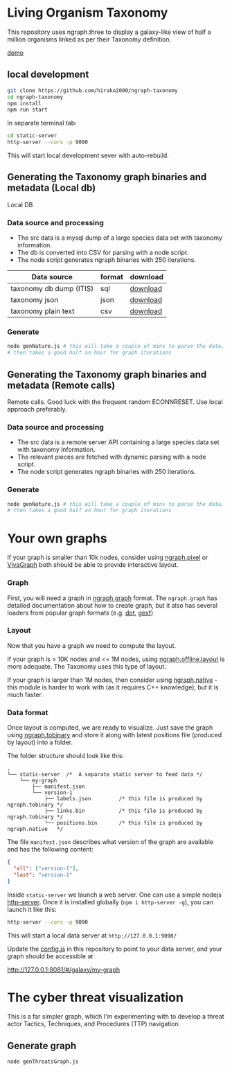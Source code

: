 # Living Organism Taxonomy

This repository uses ngraph.three to display a galaxy-like view of half a million organisms linked as per their Taxonomy definition.

[demo](https://hirako-ngraph.surge.sh/)

## local development

```bash
git clone https://github.com/hirako2000/ngraph-taxonomy
cd ngraph-taxonomy
npm install
npm run start
```

In separate terminal tab:

```bash
cd static-server
http-server --cors -p 9090
```

This will start local development sever with auto-rebuild.

## Generating the Taxonomy graph binaries and metadata (Local db)

Local DB

### Data source and processing
- The src data is a mysql dump of a large species data set with taxonomy information.
- The db is converted into CSV for parsing with a node script.
- The node script generates ngraph binaries with 250 iterations.

| Data source | format | download |
| ------------- | ------------- | ------------- |
| taxonomy db dump (ITIS) | sql | [download](https://bafybeiavhwlsqmbibpaubnuu5izioievk3qw3w5eums5tso3otvnyu5jdi.ipfs.dweb.link/) |
| taxonomy json | json | [download](https://bafybeigsjcylyveseeyi5vuhj6q6oxgf4mkfdcdm5m44alyeflm3mllzkq.ipfs.dweb.link/) |
| taxonomy plain text | csv | [download](https://bafybeiafjd6fwfl5od4gv3ucsdqzhl5kfe77ejgrxgpdmsrmohaedhgmra.ipfs.dweb.link/) |

### Generate

```bash
node genNature.js # this will take a couple of mins to parse the data, 
# then takes a good half an hour for graph iterations
```

## Generating the Taxonomy graph binaries and metadata (Remote calls)

Remote calls. Good luck with the frequent random ECONNRESET. Use local approach preferably.

### Data source and processing
- The src data is a remote server API containing a large species data set with taxonomy information.
- The relevant pieces are fetched with dynamic parsing with a node script.
- The node script generates ngraph binaries with 250 iterations.

### Generate

```bash
node genNature.js # this will take a couple of mins to parse the data, 
# then takes a good half an hour for graph iterations
```

# Your own graphs

If your graph is smaller than 10k nodes, consider using [ngraph.pixel](https://github.com/anvaka/ngraph.pixel)
or [VivaGraph](https://github.com/anvaka/VivaGraphJS) both should
be able to provide interactive layout.

### Graph

First, you will need a graph in [ngraph.graph](https://github.com/anvaka/ngraph.graph)
format. The `ngraph.graph` has detailed documentation about how to create graph,
but it also has several loaders from popular graph formats (e.g. [dot](https://github.com/anvaka/ngraph.fromdot), [gexf](https://github.com/anvaka/ngraph.gexf))

### Layout

Now that you have a graph we need to compute the layout.

If your graph is > 10K nodes and  <= 1M nodes,  using [ngraph.offline.layout](https://github.com/anvaka/ngraph.offline.layout) is more adequate. The Taxonomy uses this type of layout.

If your graph is larger than 1M nodes, then consider using
[ngraph.native](https://github.com/anvaka/ngraph.native) - this module
is harder to work with (as it requires C++ knowledge), but it is much
faster.

### Data format

Once layout is computed, we are ready to visualize. Just save the graph using
[ngraph.tobinary](https://github.com/anvaka/ngraph.tobinary#ngraphtobinary)
and store it along with latest positions file (produced by layout) into a folder.

The folder structure should look like this:

```
.
└── static-server  /*  A separate static server to feed data */
    └── my-graph
        ├── manifest.json
        └── version-1
            ├── labels.json         /* this file is produced by ngraph.tobinary */
            ├── links.bin           /* this file is produced by ngraph.tobinary */
            └── positions.bin       /* this file is produced by ngraph.native   */
```

The file `manifest.json` describes what version of the graph are available and has the following
content:

``` json
{
  "all": ["version-1"],
  "last": "version-1"
}
```

Inside `static-server` we launch a web server. One can use a simple nodejs [http-server](https://www.npmjs.com/package/http-server). Once it is installed globally (`npm i http-server -g`), you can launch it like this:

```bash
http-server --cors -p 9090
```

This will start a local data server at `http://127.0.0.1:9090/`

Update the [config.js](https://github.com/hirako2000/ngraph-taxonomy/master/src/config.js) in
this repository to point to your data server, and your graph should be accessible at

http://127.0.0.1:8081/#/galaxy/my-graph


# The cyber threat visualization

This is a far simpler graph, which I'm experimenting with to develop a threat actor Tactics, Techniques, and Procedures (TTP) navigation.

## Generate graph

```bash
node genThreatsGraph.js
```